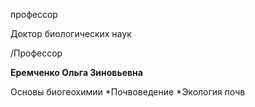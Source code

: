 профессор

Доктор биологических наук

/Профессор

**Еремченко Ольга Зиновьевна**

Основы биогеохимии
	*Почвоведение
	*Экология почв
